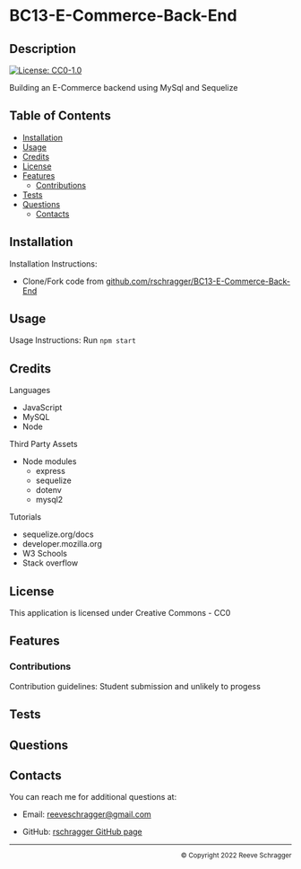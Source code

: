 # BC13-E-Commerce-Back-End

  ## Description
  
  [![License: CC0-1.0](https://img.shields.io/badge/License-CC0_1.0-lightgrey.svg)](http://creativecommons.org/publicdomain/zero/1.0/)
  
  Building an E-Commerce backend using MySql and Sequelize
  
  ## Table of Contents
  
  - [Installation](#installation)
  - [Usage](#usage)
  - [Credits](#credits)
  - [License](#license)
  - [Features](#features)
      - [Contributions](#contributions)
  - [Tests](#tests)
  - [Questions](#questions)
      - [Contacts](#contacts)
  
  ## Installation
   
  Installation Instructions: 
  - Clone/Fork code from [github.com/rschragger/BC13-E-Commerce-Back-End](https://github.com/rschragger/BC13-E-Commerce-Back-End)
  
  ## Usage
   
  Usage Instructions: Run `npm start`
  
  ## Credits
   
  

  Languages
- JavaScript
- MySQL
- Node
</p>
  
  Third Party Assets
- Node modules
  - express
  - sequelize
  - dotenv
  - mysql2
</p>
  
  Tutorials
- sequelize.org/docs
- developer.mozilla.org
- W3 Schools
- Stack overflow
</p>
  
  ## License
   
  This application is licensed under Creative Commons - CC0
  
  ## Features
   
  
  ### Contributions
   
  Contribution guidelines: Student submission and unlikely to progess
  
  ## Tests
  
  
  
  ## Questions
   
  
  ## Contacts
   
  You can reach me for additional questions at:
  - Email: [reeveschragger@gmail.com](mailto:reeveschragger@gmail.com)

  - GitHub: [rschragger GitHub page](https://github.com/rschragger)

  
  <div class="footer" style="text-align:right; font-size:smaller"><hr>
  &copy; Copyright 2022 Reeve Schragger
</div>  